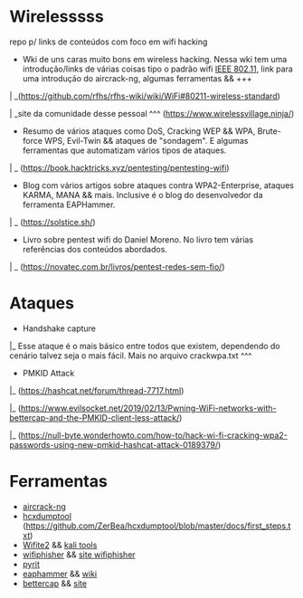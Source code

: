 # Wirelesssss 
repo p/ links de conteúdos com foco em wifi hacking


- Wki de uns caras muito bons em wireless hacking. Nessa wki tem uma introdução/links de várias coisas tipo
o padrão wifi [IEEE 802.11](https://en.wikipedia.org/wiki/IEEE_802.11), link para uma introdução do aircrack-ng,
algumas ferramentas && +++

|
\_(https://github.com/rfhs/rfhs-wiki/wiki/WiFi#80211-wireless-standard)

|
\_site da comunidade desse pessoal ^^^ (https://www.wirelessvillage.ninja/)

                                             
- Resumo de vários ataques como DoS, Cracking WEP && WPA, Brute-force WPS, Evil-Twin && 
ataques de "sondagem". E algumas ferramentas que automatizam vários tipos de ataques. 

|
\_ (https://book.hacktricks.xyz/pentesting/pentesting-wifi)


- Blog com vários artigos sobre ataques contra WPA2-Enterprise, ataques KARMA, MANA && mais. Inclusive é o blog
do desenvolvedor da ferramenta EAPHammer. 

|
\_ (https://solstice.sh/) 


- Livro sobre pentest wifi do Daniel Moreno. No livro tem várias referências dos conteúdos abordados.

|
\_ (https://novatec.com.br/livros/pentest-redes-sem-fio/)



# Ataques

- Handshake capture

|_ Esse ataque é o mais básico entre todos que existem, dependendo do cenário talvez seja o mais fácil.
   Mais no arquivo crackwpa.txt ^^^  

- PMKID Attack

|_ (https://hashcat.net/forum/thread-7717.html) 

|_ (https://www.evilsocket.net/2019/02/13/Pwning-WiFi-networks-with-bettercap-and-the-PMKID-client-less-attack/)

|_ (https://null-byte.wonderhowto.com/how-to/hack-wi-fi-cracking-wpa2-passwords-using-new-pmkid-hashcat-attack-0189379/)




# Ferramentas 

* [aircrack-ng](https://www.aircrack-ng.org/)
* [hcxdumptool](https://github.com/ZerBea/hcxdumptool) (https://github.com/ZerBea/hcxdumptool/blob/master/docs/first_steps.txt)
* [Wifite2](https://github.com/derv82/wifite2)  &&  [kali tools](https://www.kali.org/tools/wifite/)
* [wifiphisher](https://github.com/wifiphisher/wifiphisher) && [site wifiphisher](https://wifiphisher.org/)
* [pyrit](https://github.com/JPaulMora/Pyrit)
* [eaphammer](https://github.com/s0lst1c3/eaphammer)  &&  [wiki](https://github.com/s0lst1c3/eaphammer/wiki)
* [bettercap](https://github.com/bettercap/bettercap)  &&  [site](https://www.bettercap.org/)
